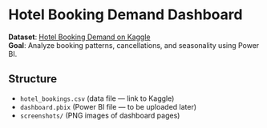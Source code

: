 # Hotel Booking Demand Dashboard

**Dataset**: [Hotel Booking Demand on Kaggle](https://www.kaggle.com/datasets/jessemostipak/hotel-booking-demand)  
**Goal**: Analyze booking patterns, cancellations, and seasonality using Power BI.

## Structure
- `hotel_bookings.csv` (data file — link to Kaggle)
- `dashboard.pbix` (Power BI file — to be uploaded later)
- `screenshots/` (PNG images of dashboard pages)
